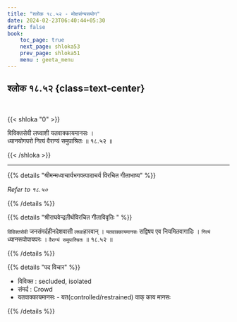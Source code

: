 ```yaml
---
title: "श्लोक १८.५२ - मोक्षसंन्यसयोग"
date: 2024-02-23T06:40:44+05:30
draft: false
book:
    toc_page: true
    next_page: shloka53
    prev_page: shloka51
    menu : geeta_menu
---
```



## श्लोक १८.५२ {class=text-center}

<br/>

{{< shloka  "0"  >}}

विविक्तसेवी लघ्वाशी यतवाक्कायमानसः ।  
ध्यानयोगपरो नित्यं वैराग्यं समुपाश्रितः ॥ १८.५२ ॥

{{< /shloka >}}

---


{{% details "श्रीमन्मध्वाचार्यभगवत्पादाचर्य विरचित  गीताभाष्य" %}}

*Refer to १८.५०*

{{% /details %}}


{{% details "श्रीराघवेन्द्रतीर्थविरचित गीताविवृतिः " %}}

`विविक्तसेवी` जनसंमर्दहीनदेशवासी `लघ्वा`हारवान्‌ । `यतवाक्कायमानसः`
सद्विषप एव नियमितवागादिः । `नित्यं` ध्यानरूपोपायपरः । 
`वैराग्यं समुपाश्चितः` ॥ १८.५२ ॥

{{% /details %}}


{{% details "पद विचार" %}}

- विविक्त : secluded,  isolated
- संमर्द : Crowd
- यतवाक्कायमानसः - यत(controlled/restrained) वाक्  काय मानसः

{{% /details %}}
